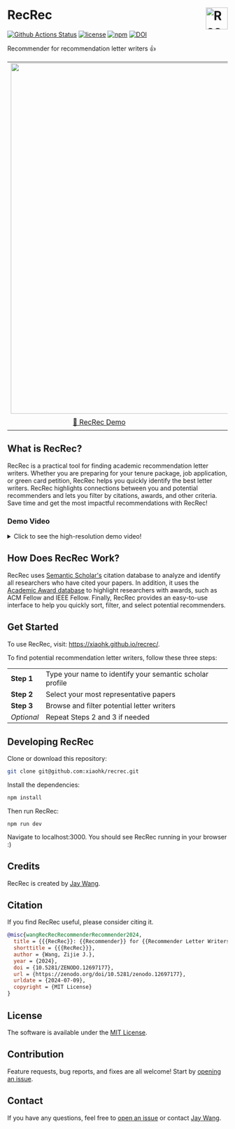 <h1>RecRec <a href="https://poloclub.github.io/recrec/"><picture>

  <source media="(prefers-color-scheme: dark)" srcset="https://i.imgur.com/h9q1Vg6.png">
  <img align="right" alt="RecRec logo." src="https://i.imgur.com/h9q1Vg6.png" height="50">
</picture></a></h1>

[![Github Actions Status](https://github.com/xiaohk/recrec/workflows/build/badge.svg)](https://github.com/xiaohk/recrec/actions/workflows/build.yml)
[![license](https://img.shields.io/badge/License-MIT-blue)](https://github.com/xiaohk/recrec/blob/main/LICENSE)
[![npm](https://img.shields.io/npm/v/recrec?color=orange)](https://www.npmjs.com/package/recrec)
[![DOI](https://zenodo.org/badge/DOI/10.5281/zenodo.12697177.svg)](https://doi.org/10.5281/zenodo.12697177)

Recommender for recommendation letter writers 👍

<table>
  <tr>
    <td colspan="2"><a href="https://xiaohk.github.io/recrec"><img width="800px" src='https://github.com/xiaohk/gifs/blob/main/recrec-600.gif?raw=true'></a></td>
  </tr>
  <tr></tr>
  <tr align="center">
    <td><a href="https://xiaohk.github.io/recrec">🚀 RecRec Demo</a></td>
    <td><a href="https://youtu.be/p1mI650PjPc">📺 Demo Video</a></td>
  </tr>
</table>

## What is RecRec?

RecRec is a practical tool for finding academic recommendation letter writers.
Whether you are preparing for your tenure package, job application, or green card petition, RecRec helps you quickly identify the best letter writers.
RecRec highlights connections between you and potential recommenders and lets you filter by citations, awards, and other criteria.
Save time and get the most impactful recommendations with RecRec!

### Demo Video

<details>
  <summary>Click to see the high-resolution demo video!</summary>
  <video src="https://github.com/xiaohk/recrec/assets/15007159/7eb1e64b-9e13-4426-8b7a-abe41939d5bf"></video>
</details>

## How Does RecRec Work?

RecRec uses [Semantic Scholar's](https://www.semanticscholar.org) citation database to analyze and identify all researchers who have cited your papers.
In addition, it uses the [Academic Award database](https://github.com/xiaohk/academic-awards) to highlight researchers with awards, such as ACM Fellow and IEEE Fellow.
Finally, RecRec provides an easy-to-use interface to help you quickly sort, filter, and select potential recommenders.

## Get Started

To use RecRec, visit: <https://xiaohk.github.io/recrec/>.

To find potential recommendation letter writers, follow these three steps:

<table>
  <tr>
    <td><strong>Step 1</strong></td>
    <td>Type your name to identify your semantic scholar profile</td>
  </tr>
  <tr></tr>
  <tr>
    <td><strong>Step 2</strong></td>
    <td>Select your most representative papers</td>
  </tr>
  <tr></tr>
  <tr>
    <td><strong>Step 3</strong></td>
    <td>Browse and filter potential letter writers</td>
  </tr>
  <tr></tr>
  <tr>
    <td><em>Optional</em></td>
    <td>Repeat Steps 2 and 3 if needed</td>
  </tr>
  <tr></tr>
  <tr></tr>
</table>

## Developing RecRec

Clone or download this repository:

```bash
git clone git@github.com:xiaohk/recrec.git
```

Install the dependencies:

```bash
npm install
```

Then run RecRec:

```
npm run dev
```

Navigate to localhost:3000. You should see RecRec running in your browser :)

## Credits

RecRec is created by <a href='https://zijie.wang/' target='_blank'>Jay Wang</a>.

## Citation

If you find RecRec useful, please consider citing it.

```bibtex
@misc{wangRecRecRecommenderRecommender2024,
  title = {{{RecRec}}: {{Recommender}} for {{Recommender Letter Writers}}},
  shorttitle = {{{RecRec}}},
  author = {Wang, Zijie J.},
  year = {2024},
  doi = {10.5281/ZENODO.12697177},
  url = {https://zenodo.org/doi/10.5281/zenodo.12697177},
  urldate = {2024-07-09},
  copyright = {MIT License}
}
```

## License

The software is available under the [MIT License](https://github.com/xiaohk/recrec/blob/main/LICENSE).

## Contribution

Feature requests, bug reports, and fixes are all welcome! Start by [opening an issue](https://github.com/xiaohk/recrec/issues/new).

## Contact

If you have any questions, feel free to [open an issue](https://github.com/xiaohk/recrec/issues/new) or contact [Jay Wang](https://zijie.wang).
